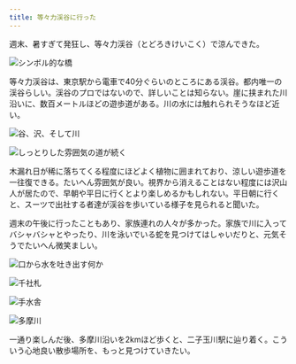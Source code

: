 ```yaml
---
title: 等々力渓谷に行った
---
```

週末、暑すぎて発狂し、等々力渓谷（とどろきけいこく）で涼んできた。

![](https://lh5.googleusercontent.com/Hqnrt8RgharvV7CBS7jUyw-kybtbpeBJdUyTXdcRl4n-sjVRM1e4ChlJuLRU129ZtMEjMEYjW9rua6ZnhLWVBBoUipIJcCm6VuZwolhDxBuVVNqA36KEs4l2NaVbMYLpI-z0KT892GOmt0BhOvg "シンボル的な橋")

等々力渓谷は、東京駅から電車で40分ぐらいのところにある渓谷。都内唯一の渓谷らしい。渓谷のプロではないので、詳しいことは知らない。崖に挟まれた川沿いに、数百メートルほどの遊歩道がある。川の水には触れられそうなほど近い。

![](https://lh3.googleusercontent.com/wAqLmHnIwqrHxc3VyM5kzd2NQgjiQIpTXYwfwW4SoLSmpWxnDyAz8lK-rOQP5PuxXrV4B7PqlYhH5shVWOz6CodZ42MKrMqL1CHb2qRqiVYQtiNLpbSKMPv6u8ggfNCjvD6FlCa8mTgdD1hSxHI "谷、沢、そして川")

![](https://lh5.googleusercontent.com/iTN7MsagIMPI8LQQnAViGR8Q383wZ76L3h2ZfsrFiy2l4ujNxH_3yFYjz1E5a6KETMDLl7jOVEoYh0Y6GUjQUF-TBEmtpJ06EJR4LktX1BXZhUfPvfgy1czZ2bYDzJy7187ob2jaFKA2eG2oJV0 "しっとりした雰囲気の道が続く")

木漏れ日が稀に落ちてくる程度にほどよく植物に囲まれており、涼しい遊歩道を一往復できる。たいへん雰囲気が良い。視界から消えることはない程度には沢山人が居たので、早朝や平日に行くとより楽しめるかもしれない。平日朝に行くと、スーツで出社する者達が渓谷を歩いている様子を見られると聞いた。

週末の午後に行ったこともあり、家族連れの人々が多かった。家族で川に入ってバシャバシャとやったり、川を泳いでいる蛇を見つけてはしゃいだりと、元気そうでたいへん微笑ましい。

![](https://lh3.googleusercontent.com/GXT1rBKM7VMYvXHmnr8fLkT7aj3J3eQI1EtIGK9fuV7gbaFQjihqFQ_UUKaQSmOMJ0f0ZoyCHF5dr7zliib4udbZ4Yx_ddXjGMLU-smDRHMXq-wbKkMeLZc-eATA3jLE-Q1iiUMelDNPcyE_Btg "口から水を吐き出す何か")

![](https://lh5.googleusercontent.com/0x3456p30rujjO01B8WXoUa822iQ7zDboflzAtVdR1pEPZEE8JHKDuaHW20k-RGUg74VoS4H0_acqiS8VaKPOW9ayqqD2Sd-O17lC3F0qtAx50M_PxXJ4Bvkn8jDjU6L0tSn_QzVysV1K_cuDlA "千社札")

![](https://lh5.googleusercontent.com/KFfBNkhRAuoTfgH74jjLo4gIkkjiv4elsR5mJYAI-0xcT0nrc5gQOcB4TpSJ6s88JlzGY2GAC5hlambIuOPTa8hU2qIYs9HBSLGDs-CV0pcIxrM_sBVNv6iryxUnzGh71QZ_nm8XQkp6pCw6yOA "手水舎")

![](https://lh4.googleusercontent.com/zjHFaINq6T6jsUlMkpJimsmVNQ30HLlPLqjc7vzn03oskn6fEI-xV11sbmEQoNyKTvW5PnOxN-puBMVt8iML2zPODDyV3MCtXgydxQ9ApG5WYVNdbNURqScD0SZVmIL7xI-F2RcnJhFvus5UjA8 "多摩川")

一通り楽しんだ後、多摩川沿いを2kmほど歩くと、二子玉川駅に辿り着く。こういう心地良い散歩場所を、もっと見つけていきたい。
